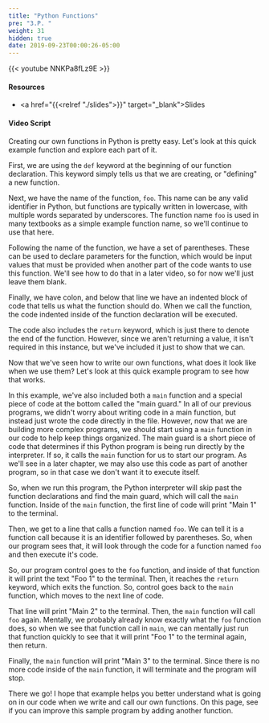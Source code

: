 ```yaml
---
title: "Python Functions"
pre: "3.P. "
weight: 31
hidden: true
date: 2019-09-23T00:00:26-05:00
---
```


{{< youtube NNKPa8fLz9E >}}

#### Resources

* <a href="{{<relref "./slides">}}" target="_blank">Slides</a>

#### Video Script

Creating our own functions in Python is pretty easy. Let's look at this quick example function and explore each part of it.

First, we are using the `def` keyword at the beginning of our function declaration. This keyword simply tells us that we are creating, or "defining" a new function.

Next, we have the name of the function, `foo`. This name can be any valid identifier in Python, but functions are typically written in lowercase, with multiple words separated by underscores. The function name `foo` is used in many textbooks as a simple example function name, so we'll continue to use that here.

Following the name of the function, we have a set of parentheses. These can be used to declare parameters for the function, which would be input values that must be provided when another part of the code wants to use this function. We'll see how to do that in a later video, so for now we'll just leave them blank.

Finally, we have colon, and below that line we have an indented block of code that tells us what the function should do. When we call the function, the code indented inside of the function declaration will be executed.

The code also includes the `return` keyword, which is just there to denote the end of the function. However, since we aren't returning a value, it isn't required in this instance, but we've included it just to show that we can.

Now that we've seen how to write our own functions, what does it look like when we use them? Let's look at this quick example program to see how that works.

In this example, we've also included both a `main` function and a special piece of code at the bottom called the "main guard." In all of our previous programs, we didn't worry about writing code in a main function, but instead just wrote the code directly in the file. However, now that we are building more complex programs, we should start using a `main` function in our code to help keep things organized. The main guard is a short piece of code that determines if this Python program is being run directly by the interpreter. If so, it calls the `main` function for us to start our program. As we'll see in a later chapter, we may also use this code as part of another program, so in that case we don't want it to execute itself.

So, when we run this program, the Python interpreter will skip past the function declarations and find the main guard, which will call the `main` function. Inside of the `main` function, the first line of code will print "Main 1" to the terminal.

Then, we get to a line that calls a function named `foo`. We can tell it is a function call because it is an identifier followed by parentheses. So, when our program sees that, it will look through the code for a function named `foo` and then execute it's code.

So, our program control goes to the `foo` function, and inside of that function it will print the text "Foo 1" to the terminal. Then, it reaches the `return` keyword, which exits the function. So, control goes back to the `main` function, which moves to the next line of code.

That line will print "Main 2" to the terminal. Then, the `main` function will call `foo` again. Mentally, we probably already know exactly what the `foo` function does, so when we see that function call in `main`, we can mentally just run that function quickly to see that it will print "Foo 1" to the terminal again, then return.

Finally, the `main` function will print "Main 3" to the terminal. Since there is no more code inside of the `main` function, it will terminate and the program will stop.

There we go! I hope that example helps you better understand what is going on in our code when we write and call our own functions. On this page, see if you can improve this sample program by adding another function.
